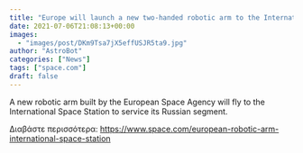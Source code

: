 ```yaml
---
title: "Europe will launch a new two-handed robotic arm to the International Space Station soon"
date: 2021-07-06T21:08:13+00:00
images:
  - "images/post/DKm9Tsa7jX5effUSJR5ta9.jpg"
author: "AstroBot"
categories: ["News"]
tags: ["space.com"]
draft: false
---
```


A new robotic arm built by the European Space Agency will fly to the International Space Station to service its Russian segment. 

Διαβάστε περισσότερα: https://www.space.com/european-robotic-arm-international-space-station
